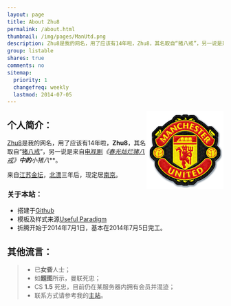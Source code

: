 ```yaml
---
layout: page
title: About Zhu8
permalink: /about.html
thumbnail: /img/pages/ManUtd.png
description: Zhu8是我的网名，用了应该有14年啦，Zhu8，其名取自“猪八戒”，另一说是来自电视剧《春光灿烂猪八戒》中的小猪八。来自江苏金坛，北漂三年后，现定居南京。
group: listable
shares: true
comments: no
sitemap:
  priority: 1
  changefreq: weekly
  lastmod: 2014-07-05
---
```


<img src="/img/pages/ManUtd.png" class="right" style="float: right;" />

## 个人简介：

[Zhu8](http://zhu8.net/)是我的网名，用了应该有14年啦，**Zhu8**，其名取自“[猪八戒](https://zh.wikipedia.org/wiki/%E7%8C%AA%E5%85%AB%E6%88%92 "猪八戒")”，另一说是来自[电视剧](https://zh.wikipedia.org/wiki/%E7%94%B5%E8%A7%86%E5%89%A7 "电视剧")**《[春光灿烂猪八戒](https://zh.wikipedia.org/wiki/%E6%98%A5%E5%85%89%E7%81%BF%E7%83%82%E7%8C%AA%E5%85%AB%E6%88%92 "春光灿烂猪八戒")》**中的***小猪八***。

来自[江苏](https://zh.wikipedia.org/wiki/%E6%B1%9F%E8%8B%8F "江苏")[金坛](https://zh.wikipedia.org/wiki/%E9%87%91%E5%9D%9B "金坛")，[北漂](https://zh.wikipedia.org/wiki/%E5%8C%97%E6%BC%82 "北漂")三年后，现定居[南京](https://zh.wikipedia.org/wiki/%E5%8D%97%E4%BA%AC "南京")。

### 关于本站：

* 搭建于[Github](https://github.com/Zhu8)
* 模板及样式来源[Useful Paradigm](http://usefulparadigm.com/)
* 折腾开始于2014年7月1日，基本在2014年7月5日完工。

## 其他流言：

> * 已**女昏**人士；
> * 如**题图**所示，曼联死忠；
> * CS **1.5** 死忠，目前仍在某服务器内拥有会员并混迹；
> * 联系方式请参考我的[主站](http://chenjun.com/contact.html)。